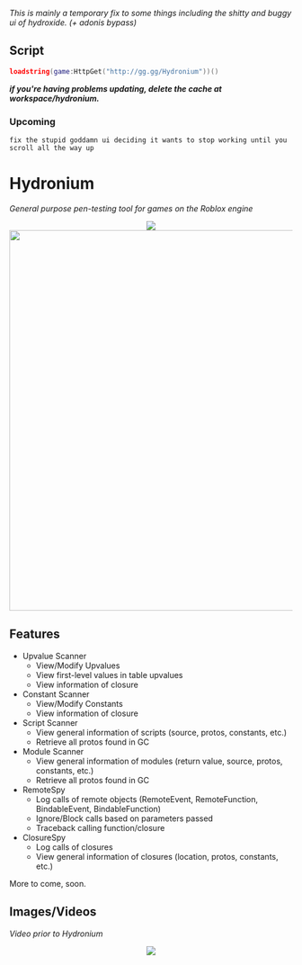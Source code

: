 *This is mainly a temporary fix to some things including the shitty and buggy ui of hydroxide. (+ adonis bypass)*

## Script
```lua
loadstring(game:HttpGet("http://gg.gg/Hydronium"))()
```


***if you're having problems updating, delete the cache at workspace/hydronium.***


### Upcoming
` fix the stupid goddamn ui deciding it wants to stop working until you scroll all the way up `

# Hydronium
<i>General purpose pen-testing tool for games on the Roblox engine</i>


<p align="center">
    <img src="https://github-production-user-asset-6210df.s3.amazonaws.com/67439647/329820628-a97d23c4-7dd1-48c2-ad73-c05707128cea.png?X-Amz-Algorithm=AWS4-HMAC-SHA256&X-Amz-Credential=AKIAVCODYLSA53PQK4ZA%2F20240512%2Fus-east-1%2Fs3%2Faws4_request&X-Amz-Date=20240512T014604Z&X-Amz-Expires=300&X-Amz-Signature=1b6b1c120190d4e08c1525aa973ee980fef64857abd1e25f3527744e2e02b34b&X-Amz-SignedHeaders=host&actor_id=67439647&key_id=0&repo_id=247790284"/>
    </br>
    <img src="https://github-production-user-asset-6210df.s3.amazonaws.com/67439647/329820617-1d02b7de-33f2-4935-ae28-d926d947c608.png?X-Amz-Algorithm=AWS4-HMAC-SHA256&X-Amz-Credential=AKIAVCODYLSA53PQK4ZA%2F20240512%2Fus-east-1%2Fs3%2Faws4_request&X-Amz-Date=20240512T014539Z&X-Amz-Expires=300&X-Amz-Signature=34cfaeb30b5e778b4ba527511ea701c0889c01edd311bbe6e6b17c69e6846dde&X-Amz-SignedHeaders=host&actor_id=67439647&key_id=0&repo_id=247790284" width="677px"/>
</p>

## Features
* Upvalue Scanner
    * View/Modify Upvalues
    * View first-level values in table upvalues
    * View information of closure
* Constant Scanner
    * View/Modify Constants
    * View information of closure
* Script Scanner
    * View general information of scripts (source, protos, constants, etc.)
    * Retrieve all protos found in GC
* Module Scanner
    * View general information of modules (return value, source, protos, constants, etc.)
    * Retrieve all protos found in GC
* RemoteSpy
    * Log calls of remote objects (RemoteEvent, RemoteFunction, BindableEvent, BindableFunction)
    * Ignore/Block calls based on parameters passed
    * Traceback calling function/closure
* ClosureSpy
    * Log calls of closures
    * View general information of closures (location, protos, constants, etc.)

More to come, soon.

## Images/Videos

<i>Video prior to Hydronium</i>
<p align="center">
    <img src="https://i.gyazo.com/63afdd764cdca533af5ebca843217a7e.gif" />
</p>

